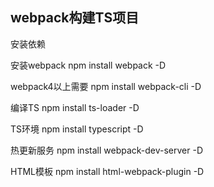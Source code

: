 ## webpack构建TS项目

安装依赖

安装webpack   npm install webpack -D

webpack4以上需要 npm install  webpack-cli -D

编译TS  npm install ts-loader -D

TS环境 npm install typescript -D

热更新服务 npm install  webpack-dev-server -D

HTML模板 npm install html-webpack-plugin -D